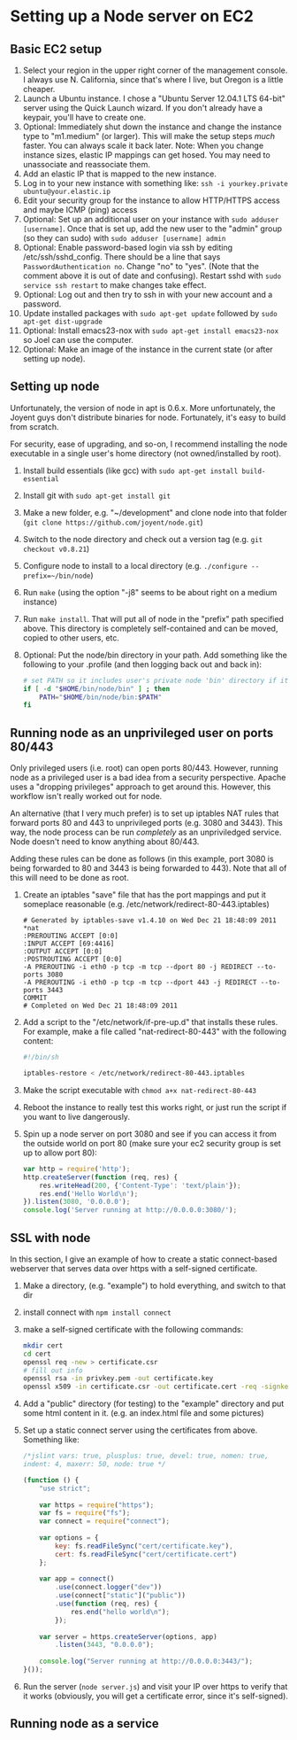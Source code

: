 Setting up a Node server on EC2
===============================

## Basic EC2 setup

1. Select your region in the upper right corner of the management console. I always use N. California, since that's where I live, but Oregon is a little cheaper.
2. Launch a Ubuntu instance. I chose a "Ubuntu Server 12.04.1 LTS 64-bit" server using the Quick Launch wizard. If you don't already have a keypair, you'll have to create one.
3. Optional: Immediately shut down the instance and change the instance type to "m1.medium" (or larger). This will make the setup steps _much_ faster. You can always scale it back later. Note: When you change instance sizes, elastic IP mappings can get hosed. You may need to unassociate and reassociate them.
4. Add an elastic IP that is mapped to the new instance.
5. Log in to your new instance with something like: ```ssh -i yourkey.private ubuntu@your.elastic.ip```
6. Edit your security group for the instance to allow HTTP/HTTPS access and maybe ICMP (ping) access
7. Optional: Set up an additional user on your instance with ```sudo adduser [username]```. Once that is set up, add the new user to the "admin" group (so they can sudo) with ```sudo adduser [username] admin```
8. Optional: Enable password-based login via ssh by editing /etc/ssh/sshd_config. There should be a line that says ```PasswordAuthentication no```. Change "no" to "yes". (Note that the comment above it is out of date and confusing). Restart sshd with ```sudo service ssh restart``` to make changes take effect.
9. Optional: Log out and then try to ssh in with your new account and a password.
10. Update installed packages with ```sudo apt-get update``` followed by ```sudo apt-get dist-upgrade```
11. Optional: Install emacs23-nox with ```sudo apt-get install emacs23-nox``` so Joel can use the computer. 
12. Optional: Make an image of the instance in the current state (or after setting up node).

## Setting up node

Unfortunately, the version of node in apt is 0.6.x. More unfortunately, the Joyent guys don't distribute binaries for node. Fortunately, it's easy to build from scratch.

For security, ease of upgrading, and so-on, I recommend installing the node executable in a single user's home directory (not owned/installed by root). 

1. Install build essentials (like gcc) with ```sudo apt-get install build-essential```
2. Install git with ```sudo apt-get install git```
3. Make a new folder, e.g. "~/development" and clone node into that folder (```git clone https://github.com/joyent/node.git```)
4. Switch to the node directory and check out a version tag (e.g. ```git checkout v0.8.21```)
5. Configure node to install to a local directory (e.g. ```./configure --prefix=~/bin/node```)
6. Run ```make``` (using the option "-j8" seems to be about right on a medium instance)
7. Run ```make install```. That will put all of node in the "prefix" path specified above. This directory is completely self-contained and can be moved, copied to other users, etc.
8. Optional: Put the node/bin directory in your path. Add something like the following to your .profile (and then logging back out and back in):

    ```bash
    # set PATH so it includes user's private node 'bin' directory if it exists
    if [ -d "$HOME/bin/node/bin" ] ; then
        PATH="$HOME/bin/node/bin:$PATH"
    fi
    ```


## Running node as an unprivileged user on ports 80/443

Only privileged users (i.e. root) can open ports 80/443. However, running node as a privileged user is a bad idea from a security perspective. Apache uses a "dropping privileges" approach to get around this. However, this workflow isn't really worked out for node.

An alternative (that I very much prefer) is to set up iptables NAT rules that forward ports 80 and 443 to unprivileged ports (e.g. 3080 and 3443). This way, the node process can be run _completely_ as an unpriviledged service. Node doesn't need to know anything about 80/443.

Adding these rules can be done as follows (in this example, port 3080 is being forwarded to 80 and 3443 is being forwarded to 443). Note that all of this will need to be done as root.

1. Create an iptables "save" file that has the port mappings and put it someplace reasonable (e.g. /etc/network/redirect-80-443.iptables)

    ```
    # Generated by iptables-save v1.4.10 on Wed Dec 21 18:48:09 2011
    *nat
    :PREROUTING ACCEPT [0:0]
    :INPUT ACCEPT [69:4416]
    :OUTPUT ACCEPT [0:0]
    :POSTROUTING ACCEPT [0:0]
    -A PREROUTING -i eth0 -p tcp -m tcp --dport 80 -j REDIRECT --to-ports 3080
    -A PREROUTING -i eth0 -p tcp -m tcp --dport 443 -j REDIRECT --to-ports 3443
    COMMIT
    # Completed on Wed Dec 21 18:48:09 2011
    ```

2. Add a script to the "/etc/network/if-pre-up.d" that installs these rules. For example, make a file called "nat-redirect-80-443" with the following content:

    ```bash
    #!/bin/sh

    iptables-restore < /etc/network/redirect-80-443.iptables
    ```

3. Make the script executable with ```chmod a+x nat-redirect-80-443```
4. Reboot the instance to really test this works right, or just run the script if you want to live dangerously.
5. Spin up a node server on port 3080 and see if you can access it from the outside world on port 80 (make sure your ec2 security group is set up to allow port 80):

    ```javascript
    var http = require('http');
    http.createServer(function (req, res) {
        res.writeHead(200, {'Content-Type': 'text/plain'});
        res.end('Hello World\n');
    }).listen(3080, '0.0.0.0');
    console.log('Server running at http://0.0.0.0:3080/');
    ```

## SSL with node

In this section, I give an example of how to create a static connect-based webserver that serves data over https with a self-signed certificate.

1. Make a directory, (e.g. "example") to hold everything, and switch to that dir
2. install connect with ```npm install connect```
3. make a self-signed certificate with the following commands:

    ```bash
    mkdir cert
    cd cert
    openssl req -new > certificate.csr
    # fill out info
    openssl rsa -in privkey.pem -out certificate.key
    openssl x509 -in certificate.csr -out certificate.cert -req -signkey certificate.key -days 365
    ```
4. Add a "public" directory (for testing) to the "example" directory and put some html content in it. (e.g. an index.html file and some pictures)
5. Set up a static connect server using the certificates from above. Something like:

    ```javascript
    /*jslint vars: true, plusplus: true, devel: true, nomen: true,
    indent: 4, maxerr: 50, node: true */
    
    (function () {
        "use strict";
        
        var https = require("https");
        var fs = require("fs");
        var connect = require("connect");
        
        var options = {
            key: fs.readFileSync("cert/certificate.key"),
            cert: fs.readFileSync("cert/certificate.cert")
        };
        
        var app = connect()
            .use(connect.logger("dev"))
            .use(connect["static"]("public"))
            .use(function (req, res) {
                res.end("hello world\n");
            });
        
        var server = https.createServer(options, app)
            .listen(3443, "0.0.0.0");
        
        console.log("Server running at http://0.0.0.0:3443/");
    }());
    ````

6. Run the server (```node server.js```) and visit your IP over https to verify that it works (obviously, you will get a certificate error, since it's self-signed).

## Running node as a service
